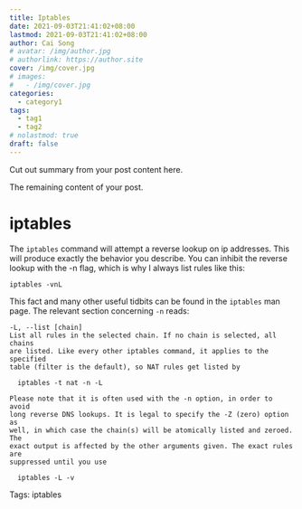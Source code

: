 ```yaml
---
title: Iptables
date: 2021-09-03T21:41:02+08:00
lastmod: 2021-09-03T21:41:02+08:00
author: Cai Song
# avatar: /img/author.jpg
# authorlink: https://author.site
cover: /img/cover.jpg
# images:
#   - /img/cover.jpg
categories:
  - category1
tags:
  - tag1
  - tag2
# nolastmod: true
draft: false
---
```


Cut out summary from your post content here.

<!--more-->

The remaining content of your post.


# iptables

The `iptables` command will attempt a reverse lookup on ip addresses. This will produce exactly the behavior you describe. You can inhibit the reverse lookup with the -n flag, which is why I always list rules like this:
```shell
iptables -vnL
```

This fact and many other useful tidbits can be found in the `iptables` man page. The relevant section concerning `-n` reads:
```shell
-L, --list [chain]
List all rules in the selected chain. If no chain is selected, all chains
are listed. Like every other iptables command, it applies to the specified
table (filter is the default), so NAT rules get listed by

  iptables -t nat -n -L

Please note that it is often used with the -n option, in order to avoid
long reverse DNS lookups. It is legal to specify the -Z (zero) option as
well, in which case the chain(s) will be atomically listed and zeroed. The
exact output is affected by the other arguments given. The exact rules are
suppressed until you use

  iptables -L -v
```


Tags:
  iptables